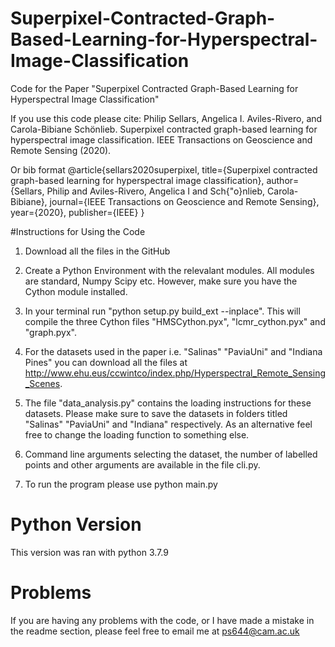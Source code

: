 # Superpixel-Contracted-Graph-Based-Learning-for-Hyperspectral-Image-Classification
Code for the Paper "Superpixel Contracted Graph-Based Learning for Hyperspectral Image Classification"

If you use this code please cite:
Philip Sellars, Angelica I. Aviles-Rivero, and Carola-Bibiane Schönlieb.
Superpixel contracted graph-based learning for hyperspectral image classification.
IEEE Transactions on Geoscience and Remote Sensing (2020).


Or bib format
@article{sellars2020superpixel,
  title={Superpixel contracted graph-based learning for hyperspectral image classification},
  author={Sellars, Philip and Aviles-Rivero, Angelica I and Sch{\"o}nlieb, Carola-Bibiane},
  journal={IEEE Transactions on Geoscience and Remote Sensing},
  year={2020},
  publisher={IEEE}
}


#Instructions for Using the Code 

1. Download all the files in the GitHub

2. Create a Python Environment with the relevalant modules. All modules are standard, Numpy Scipy etc. However, make sure you have the Cython module installed.

3. In your terminal run "python setup.py build_ext --inplace". This will compile the three Cython files "HMSCython.pyx", "lcmr_cython.pyx" and "graph.pyx".

4. For the datasets used in the paper i.e. "Salinas" "PaviaUni" and "Indiana Pines" you can download all the files at http://www.ehu.eus/ccwintco/index.php/Hyperspectral_Remote_Sensing_Scenes. 

5. The file "data_analysis.py" contains the loading instructions for these datasets. Please make sure to save the datasets in folders titled "Salinas"  "PaviaUni" and "Indiana" respectively. As an alternative feel free to change the loading function to something else.

6. Command line arguments selecting the dataset, the number of labelled points and other arguments are available in the file cli.py.

7. To run the program please use python main.py


# Python Version
This version was ran with python 3.7.9

# Problems

If you are having any problems with the code, or I have made a mistake in the readme section, please feel free to email me at ps644@cam.ac.uk
